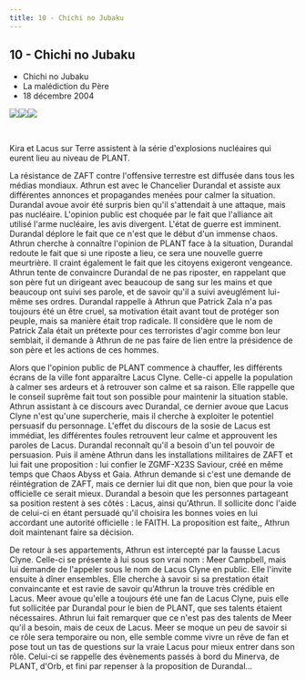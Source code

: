 ```yaml
---
title: 10 - Chichi no Jubaku
---
```


10 - Chichi no Jubaku
---------------------

* Chichi no Jubaku
* La malédiction du Père
* 18 décembre 2004


![](/images/stories/saga/gundamseeddestiny/images/resumes/10-1.jpg)![](/images/stories/saga/gundamseeddestiny/images/resumes/10-2.jpg)![](/images/stories/saga/gundamseeddestiny/images/resumes/10-3.jpg)


 


Kira et Lacus sur Terre assistent à la série d'explosions nucléaires qui eurent lieu au niveau de PLANT.


La résistance de ZAFT contre l'offensive terrestre est diffusée dans tous les médias mondiaux. Athrun est avec le Chancelier Durandal et assiste aux différentes annonces et propagandes menées pour calmer la situation. Durandal avoue avoir été surpris bien qu'il s'attendait à une attaque, mais pas nucléaire. L'opinion public est choquée par le fait que l'alliance ait utilisé l'arme nucléaire, les avis divergent. L'état de guerre est imminent. Durandal déplore le fait que ce n'est que le début d'un immense chaos. Athrun cherche à connaître l'opinion de PLANT face à la situation, Durandal redoute le fait que si une riposte a lieu, ce sera une nouvelle guerre meurtrière. Il craint également le fait que les citoyens exigeront vengeance. Athrun tente de convaincre Durandal de ne pas riposter, en rappelant que son père fut un dirigeant avec beaucoup de sang sur les mains et que beaucoup ont suivi ses parole, et de savoir qu'il a suivi aveuglément lui-même ses ordres. Durandal rappelle à Athrun que Patrick Zala n'a pas toujours été un être cruel, sa motivation était avant tout de protéger son peuple, mais sa manière était trop radicale. Il considère que le nom de Patrick Zala était un prétexte pour ces terroristes d'agir comme bon leur semblait, il demande à Athrun de ne pas faire de lien entre la présidence de son père et les actions de ces hommes.


Alors que l'opinion public de PLANT commence à chauffer, les différents écrans de la ville font apparaître Lacus Clyne. Celle-ci appelle la population à calmer ses ardeurs et à retrouver son calme et sa raison. Elle rappelle que le conseil suprême fait tout son possible pour maintenir la situation stable. Athrun assistant à ce discours avec Durandal, ce dernier avoue que Lacus Clyne n'est qu'une supercherie, mais il cherche à exploiter le potentiel persuasif du personnage. L'effet du discours de la sosie de Lacus est immédiat, les différentes foules retrouvent leur calme et approuvent les paroles de Lacus. Durandal reconnaît qu'il a besoin d'un tel pouvoir de persuasion. Puis il amène Athrun dans les installations militaires de ZAFT et lui fait une proposition : lui confier le ZGMF-X23S Saviour, créé en même temps que Chaos Abyss et Gaia. Athrun demande si c'est une demande de réintégration de ZAFT, mais ce dernier lui dit que non, bien que pour la voie officielle ce serait mieux. Durandal a besoin que les personnes partageant sa position restent à ses côtés : Lacus, ainsi qu'Athrun. Il sollicite donc l'aide de celui-ci en étant persuadé qu'il choisira les bonnes voies en lui accordant une autorité officielle : le FAITH. La proposition est faite,, Athrun doit maintenant faire sa décision.


De retour à ses appartements, Athrun est intercepté par la fausse Lacus Clyne. Celle-ci se présente à lui sous son vrai nom : Meer Campbell, mais lui demande de l'appeler sous le nom de Lacus Clyne en public. Elle l'invite ensuite à dîner ensembles. Elle cherche à savoir si sa prestation était convaincante et est ravie de savoir qu'Athrun la trouve très crédible en Lacus. Meer avoue qu'elle a toujours été une fan de Lacus Clyne, puis elle fut sollicitée par Durandal pour le bien de PLANT, que ses talents étaient nécessaires. Athrun lui fait remarquer que ce n'est pas des talents de Meer qu'il a besoin, mais de ceux de Lacus. Meer se moque un peu de savoir si ce rôle sera temporaire ou non, elle semble comme vivre un rêve de fan et pose tout un tas de questions sur la vraie Lacus pour mieux entrer dans son rôle. Celui-ci se rappelle des évènements passés à bord du Minerva, de PLANT, d'Orb, et fini par repenser à la proposition de Durandal...

